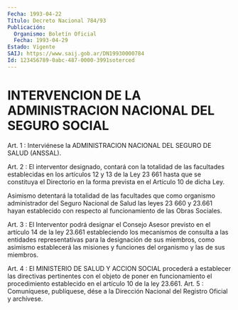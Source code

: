 ```yaml
---
Fecha: 1993-04-22
Título: Decreto Nacional 784/93
Publicación:
  Organismo: Boletín Oficial
  Fecha: 1993-04-29
Estado: Vigente
SAIJ: https://www.saij.gob.ar/DN19930000784
Id: 123456789-0abc-487-0000-3991soterced
---
```

# INTERVENCION DE LA ADMINISTRACION NACIONAL DEL SEGURO SOCIAL

<a id="1"></a>
Art. 1 : Interviénese la ADMINISTRACION NACIONAL DEL SEGURO DE SALUD (ANSSAL).

<a id="2"></a>
Art. 2 : El interventor designado, contará con la totalidad de las facultades  establecidas  en los artículos 12 y 13 de la Ley 23 661 hasta que se constituya el  Directorio  en la forma prevista en el Artículo 10 de dicha Ley.

Asimismo  detentará  la  totalidad  de  las  facultades  que  como organismo administrador del Seguro Nacional de  Salud  las leyes 23 660  y  23.661 hayan establecido con respecto al funcionamiento  de las Obras Sociales.

<a id="3"></a>
Art.  3  :  El  Interventor  podrá  designar el Consejo Asesor previsto  en  el  artículo  14 de la ley 23.661  estableciendo  los mecanismos  de consulta a las  entidades  representativas  para  la designación  de    sus  miembros,  como  asimismo  establecerá  las misiones  y  funciones   del  organismo  y  las  de  sus  miembros.

<a id="4"></a>
Art.  4  :  El MINISTERIO DE SALUD Y ACCION SOCIAL procederá a establecer las directivas  pertinentes  con  el  objeto de poner en funcionamiento el procedimiento establecido en el  artículo  10  de la  ley  23.661.  Art.  5  :  Comuníquese,  publíquese,  dése  a la Dirección Nacional del Registro Oficial y archívese.